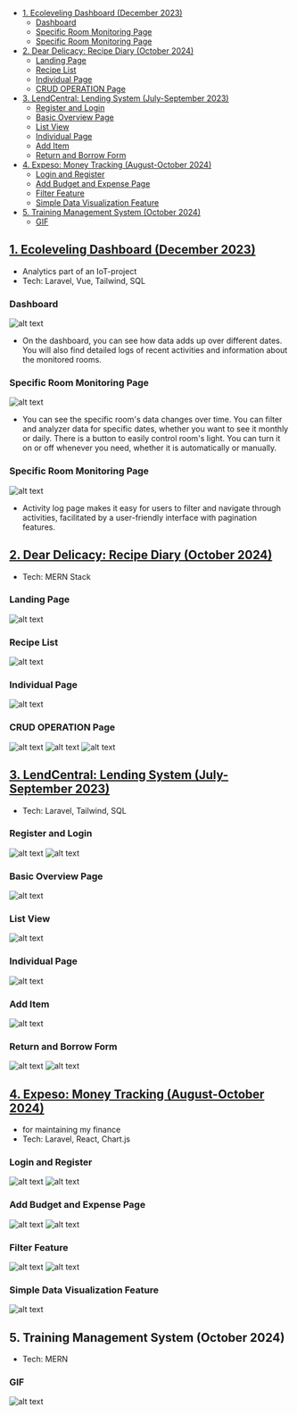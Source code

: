 - [1. Ecoleveling Dashboard (December 2023)](#1-ecoleveling-dashboard-december-2023)
  - [Dashboard](#dashboard)
  - [Specific Room Monitoring Page](#specific-room-monitoring-page)
  - [Specific Room Monitoring Page](#specific-room-monitoring-page-1)
- [2. Dear Delicacy: Recipe Diary (October 2024)](#2-dear-delicacy-recipe-diary-october-2024)
  - [Landing Page](#landing-page)
  - [Recipe List](#recipe-list)
  - [Individual Page](#individual-page)
  - [CRUD OPERATION Page](#crud-operation-page)
- [3. LendCentral: Lending System (July-September 2023)](#3-lendcentral-lending-system-july-september-2023)
  - [Register and Login](#register-and-login)
  - [Basic Overview Page](#basic-overview-page)
  - [List View](#list-view)
  - [Individual Page](#individual-page-1)
  - [Add Item](#add-item)
  - [Return and Borrow Form](#return-and-borrow-form)
- [4. Expeso: Money Tracking (August-October 2024)](#4-expeso-money-tracking-august-october-2024)
  - [Login and Register](#login-and-register)
  - [Add Budget and Expense Page](#add-budget-and-expense-page)
  - [Filter Feature](#filter-feature)
  - [Simple Data Visualization Feature](#simple-data-visualization-feature)
- [5. Training Management System (October 2024)](#5-training-management-system-october-2024)
  - [GIF](#gif)

## [1. Ecoleveling Dashboard (December 2023)](https://github.com/JeloRisk/ecoleveling)

- Analytics part of an IoT-project
- Tech: Laravel, Vue, Tailwind, SQL

### Dashboard

![alt text](/screen-shot/overview.png)

- On the dashboard, you can see how data adds up over different dates. You will also find detailed logs of recent activities and information about the monitored rooms.

### Specific Room Monitoring Page

![alt text](/screen-shot/specific_room_monitoring_page.png)

- You can see the specific room's data changes over time. You can filter and analyzer data for specific dates, whether you want to see it monthly or daily. There is a button to easily control room's light. You can turn it on or off whenever you need, whether it is automatically or manually.

### Specific Room Monitoring Page

![alt text](/screen-shot/Website_Activity_Log_Page.png)

- Activity log page makes it easy for users to filter and navigate through activities, facilitated by a user-friendly interface with pagination features.

## [2. Dear Delicacy: Recipe Diary (October 2024)](https://github.com/JeloRisk/Recipe-Management)

- Tech: MERN Stack

### Landing Page

![alt text](/screen-shot/2.1.png)

### Recipe List

![alt text](/screen-shot/2.2.png)

### Individual Page

![alt text](/screen-shot/2.3.png)

### CRUD OPERATION Page

![alt text](/screen-shot/2.4.png) ![alt text](/screen-shot/2.5.png) ![alt text](/screen-shot/2.6.png)

## [3. LendCentral: Lending System (July-September 2023)](https://github.com/JeloRisk/LendCentral)

- Tech: Laravel, Tailwind, SQL

### Register and Login

![alt text](/screen-shot/lendcentral/login.png) ![alt text](/screen-shot/lendcentral/register.png)

### Basic Overview Page

![alt text](/screen-shot/lendcentral/basicOverview.png)

### List View

![alt text](/screen-shot/lendcentral/list.png)

### Individual Page

![alt text](/screen-shot/lendcentral/individual.png)

### Add Item

![alt text](/screen-shot/lendcentral/add.png)

### Return and Borrow Form

![alt text](/screen-shot/lendcentral/filledForm.png) ![alt text](/screen-shot/lendcentral/filledReturn.png)

## [4. Expeso: Money Tracking (August-October 2024)](https://github.com/JeloRisk/Recipe-Management)

- for maintaining my finance
- Tech: Laravel, React, Chart.js

### Login and Register

![alt text](/screen-shot/Expeso/login.png) ![alt text](/screen-shot/Expeso/register.png)

### Add Budget and Expense Page

![alt text](/screen-shot/Expeso/addBudget.png) ![alt text](/screen-shot/Expeso/AddExpense.png)

### Filter Feature

![alt text](/screen-shot/Expeso/filter.png) ![alt text](/screen-shot/Expeso/filter2.png)

### Simple Data Visualization Feature

![alt text](/screen-shot/Expeso/Simple%20Data%20Visualization.png)

## 5. Training Management System (October 2024)

- Tech: MERN

### GIF

![alt text](Training.gif)
